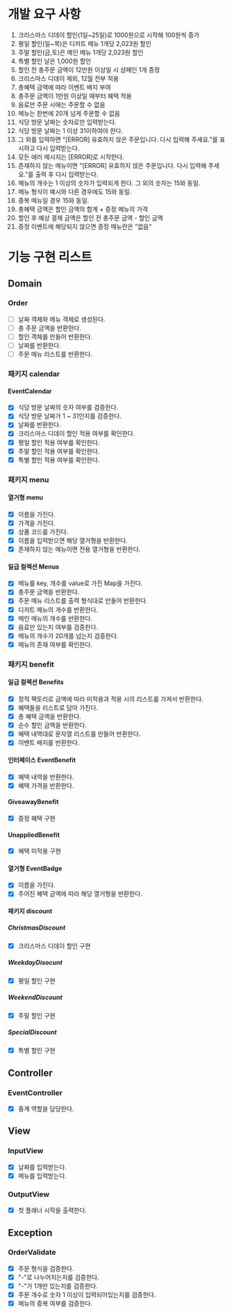 # 개발 요구 사항
1. 크리스마스 디데이 할인(1일~25일)로 1000원으로 시작해
100원씩 증가
2. 평일 할인(일~목)은 디저트 메뉴 1개당 2,023원 할인
3. 주말 할인(금,토)은 메인 메뉴 1개당 2,023원 할인
4. 특별 할인 날은 1,000원 할인
5. 할인 전 총주문 금액이 12만원 이상일 시 샴페인 1개 증정
6. 크리스마스 디데이 제외, 12월 전부 적용
7. 총혜택 금액에 따라 이벤트 배지 부여
8. 총주문 금액이 1만원 이상일 때부터 혜택 적용
9. 음료만 주문 시에는 주문할 수 없음
10. 메뉴는 한번에 20개 넘게 주문할 수 없음
11. 식당 방문 날짜는 숫자로만 입력받는다.
12. 식당 방문 날짜는 1 이상 31이하여야 한다.
13. 그 외를 입력하면 "[ERROR] 유효하지 않은 주문입니다.
다시 입력해 주세요."를 표시하고 다시 입력받는다.
14. 모든 에러 메시지는 [ERROR]로 시작한다.
15. 존재하지 않는 메뉴이면 "[ERROR] 
유효하지 않은 주문입니다. 다시 입력해 주세요."를 출력 후
다시 입력받는다.
16. 메뉴의 개수는 1 이상의 숫자가 입력되게 한다. 
그 외의 숫자는 15와 동일.
17. 메뉴 형식이 예시와 다른 경우에도 15와 동일.
18. 중복 메뉴일 경우 15와 동일.
19. 총혜택 금액은 할인 금액의 합계 + 증정 메뉴의 가격
20. 할인 후 예상 결제 금액은 할인 전 총주문 금액 - 할인 금액
21. 증정 이벤트에 해당되지 않으면 증정 메뉴란은 "없음"

# 기능 구현 리스트

## Domain
### Order
- [ ] 날짜 객체와 메뉴 객체로 생성된다.
- [ ] 총 주문 금액을 반환한다.
- [ ] 할인 객체를 만들어 반환한다.
- [ ] 날짜를 반환한다.
- [ ] 주문 메뉴 리스트를 반환한다.

### 패키지 calendar
#### EventCalendar
- [x] 식당 방문 날짜의 숫자 여부를 검증한다.
- [x] 식당 방문 날짜가 1 ~ 31인지를 검증한다.
- [x] 날짜를 반환한다.
- [x] 크리스마스 디데이 할인 적용 여부를 확인한다.
- [x] 평일 할인 적용 여부를 확인한다.
- [x] 주말 할인 적용 여부를 확인한다.
- [x] 특별 할인 적용 여부를 확인한다.

### 패키지 menu
#### 열거형 menu
- [x] 이름을 가진다.
- [x] 가격을 가진다.
- [x] 상품 코드를 가진다.
- [x] 이름을 입력받으면 해당 열거형을 반환한다.
- [x] 존재하지 않는 메뉴이면 전용 열거형을 반환한다.

#### 일급 컬렉션 Menus
- [x] 메뉴를 key, 개수를 value로 가진 Map을 가진다.
- [x] 총주문 금액을 반환한다.
- [x] 주문 메뉴 리스트를 출력 형식대로 만들어 반환한다.
- [x] 디저트 메뉴의 개수를 반환한다.
- [x] 메인 메뉴의 개수를 반환한다.
- [x] 음료만 있는지 여부를 검증한다.
- [x] 메뉴의 개수가 20개를 넘는지 검증한다.
- [x] 메뉴의 존재 여부를 확인한다.

### 패키지 benefit
#### 일급 컬렉션 Benefits
- [x] 정적 팩토리로 금액에 따라 미적용과 적용 시의 리스트를
가져서 반환한다.
- [x] 혜택들을 리스트로 담아 가진다.
- [x] 총 혜택 금액을 반환한다.
- [x] 순수 할인 금액을 반환한다.
- [x] 혜택 내역대로 문자열 리스트를 만들어 반환한다.
- [x] 이벤트 배지를 반환한다.

#### 인터페이스 EventBenefit
- [x] 혜택 내역을 반환한다.
- [x] 혜택 가격을 반환한다.

#### GiveawayBenefit
- [x] 증정 혜택 구현

#### UnappliedBenefit
- [x] 혜택 미적용 구현

#### 열거형 EventBadge
- [x] 이름을 가진다.
- [x] 주어진 혜택 금액에 따라 해당 열거형을 반환한다.

#### 패키지 discount
##### ChristmasDiscount
- [x] 크리스마스 디데이 할인 구현

##### WeekdayDisocunt
- [x] 평일 할인 구현

##### WeekendDiscount
- [x] 주말 할인 구현

##### SpecialDiscount
- [x] 특별 할인 구현

## Controller
### EventController
- [x] 중계 역할을 담당한다.

## View
### InputView
- [x] 날짜를 입력받는다.
- [x] 메뉴를 입력받는다.

### OutputView
- [x] 첫 플래너 시작을 출력한다.

## Exception
### OrderValidate
- [x] 주문 형식을 검증한다.
- [x] "-"로 나누어지는지를 검증한다.
- [x] "-"가 1개만 있는지를 검증한다.
- [x] 주문 개수로 숫자 1 이상이 입력되어있는지를 검증한다.
- [x] 메뉴의 중복 여부를 검증한다.